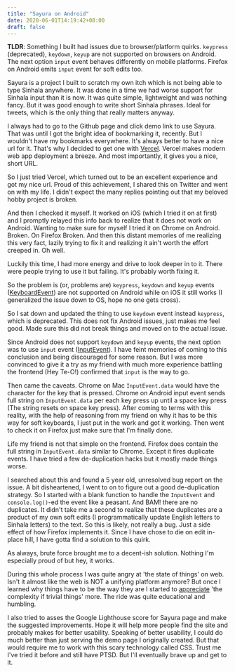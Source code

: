```yaml
---
title: "Sayura on Android"
date: 2020-06-01T14:19:42+08:00
draft: false
---
```


**TLDR**: Something I built had issues due to browser/platform quirks.
`keypress` (deprecated), `keydown`, `keyup` are not supported on browsers on
Android. The next option `input` event behaves differently on mobile platforms.
Firefox on Android emits `input` event for soft edits too.

Sayura is a project I built to scratch my own itch which is not being able to
type Sinhala anywhere. It was done in a time we had worse support for Sinhala
input than it is now. It was quite simple, lightweight and was nothing fancy.
But it was good enough to write short Sinhala phrases. Ideal for tweets,
which is the only thing that really matters anyway.

I always had to go to the Github page and click demo link to use Sayura. That
was until I got the bright idea of bookmarking it, recently. But I wouldn't
have my bookmarks everywhere. It's always better to have a nice url for it.
That's why I decided to get one with [Vercel](https://vercel.com/). Vercel
makes modern web app deployment a breeze. And most importantly,  it gives you
a nice, short URL.

So I just tried Vercel, which turned out to be an excellent experience and got
my nice url. Proud of this achievement, I shared this on Twitter and went on
with my life. I didn't expect the many replies pointing out that my beloved
hobby project is broken.

And then I checked it myself. It worked on iOS (which I tried it on at first)
and I promptly relayed this info back to realize that it does not work on
Android. Wanting to make sure for myself I tried it on Chrome on Android.
Broken. On Firefox Broken. And then this distant memories of me realizing this
very fact, lazily trying to fix it and realizing it ain't worth the effort
creeped in. Oh well.

Luckily this time, I had more energy and drive to look deeper in to it. There
were people trying to use it but failing. It's probably worth fixing it.

So the problem is (or, problems are) `keypress`, `keydown` and `keyup` events
([KeyboardEvent](https://developer.mozilla.org/en-US/docs/Web/API/KeyboardEvent))
are not supported on Android while on iOS it still works (I generalized the
issue down to OS, hope no one gets cross).

So I sat down and updated the thing to use `keydown` event instead `keypress`,
which is deprecated. This does not fix Android issues, just makes me feel good.
Made sure this did not break things and moved on to the actual issue.

Since Android does not support `keydown` and `keyup` events, the next option
was to use `input` event
([InputEvent](https://developer.mozilla.org/en-US/docs/Web/API/HTMLElement/input_event)).
I have feint memories of coming to this conclusion and being discouraged for
some reason. But I was more convinced to give it a try as my friend with much
more experience battling the frontend (Hey Te-O!) confirmed that `input` is
the way to go.

Then came the caveats. Chrome on Mac `InputEvent.data` would have the character
for the key that is pressed. Chrome on Android input event sends full string on
`InputEvent.data` per each key press up until a space key press (The string
resets on space key press). After coming to terms with this reality, with
the help of reasoning from my friend on why it has to be this way for soft
keyboards, I just put in the work and got it working. Then went to check it
on Firefox just make sure that I'm finally done.

Life my friend is not that simple on the frontend. Firefox does contain the
full string in `InputEvent.data` similar to Chrome. Except it
fires duplicate events. I have tried a few de-duplication hacks but it mostly
made things worse.

I searched about this and found a 5 year old, unresolved bug report on the
issue. A bit disheartened, I went to on to figure out a good de-duplication
strategy. So I started with a blank function to handle the `InputEvent` and
`console.log()`-ed the event like a peasant. And BAM! there are no duplicates.
It didn't take me a second to realize that these duplicates are a product of my
own soft edits (I programmatically update English letters to Sinhala letters)
to the text. So this is likely, not really a bug. Just a side effect of how
Firefox implements it. Since I have chose to die on edit in-place hill, I have
gotta find a solution to this quirk.

As always, brute force brought me to a decent-ish solution. Nothing I'm
especially proud of but hey, it works.

During this whole process I was quite angry at 'the state of things' on web.
Isn't it almost like the web is NOT a unifying platform anymore? But once
I learned why things have to be the way they are I started to
[appreciate](https://ferd.ca/complexity-has-to-live-somewhere.html) 'the
complexity if trivial things' more. The ride was quite educational and
humbling. 

I also tried to asses the Google Lighthouse score for Sayura page and make the
suggested improvements. Hope it will help more people find the site and
probably makes for better usability. Speaking of better usability, I could do
much better than just serving the demo page I originally created. But that
would require me to work with this scary technology called CSS. Trust me I've
tried it before and still have PTSD. But I'll eventually brave up and get to
it.
